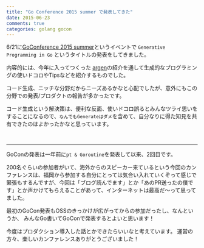 ```yaml
---
title: "Go Conference 2015 summer で発表してきた"
date: 2015-06-23
comments: true
categories: golang gocon
---
```


6/21に[GoConference 2015 summer](http://gocon.connpass.com/event/14063/)というイベントで `Generative Programming in Go` というタイトルの発表をしてきました。

内容的には、今年に入ってつくった [argen](http://blog.monochromegane.com/blog/2015/03/04/argen/)の紹介を通して生成的なプログラミングの使いドコロやTipsなどを紹介するものでした。

<div style="width: 65%">
<script async class="speakerdeck-embed" data-id="baea21c51cb9413992b74786804e9109" data-ratio="1.33333333333333" src="//speakerdeck.com/assets/embed.js"></script>
</div>

コード生成、ニッチな分野だからニーズあるかなと心配でしたが、意外にもこの分野での発表/プロダクトの報告が多かったです。

コード生成という解決策は、便利な反面、使いドコロ誤るとみんなツライ思いをすることになるので、`なんでもGenerateはダメ`を含めて、自分なりに得た知見を共有できたのはよかったかなと思っています。

<br />

---

GoConの発表は一年前に`pt & Goroutine`を発表して以来、2回目です。

200名ぐらいの参加者がいて、海外からのスピーカー来ているという今回のカンファレンスは、福岡から参加する自分にとっては気合い入れていくぞって感じで緊張もするんですが、今回は「ブログ読んでます」とか「あのPR送ったの僕です」とか声かけてもらえることがあって、インターネットは最高だ〜って思ってました。

最初のGoCon発表もOSSのきっかけが広がってからの参加だったし、なんというか、
みんなGo書いてGoConで発表するとよいと思います！

今度はプロダクション導入した話とかできたらいいなと考えています。
運営の方々、楽しいカンファレンスありがとうございました！

